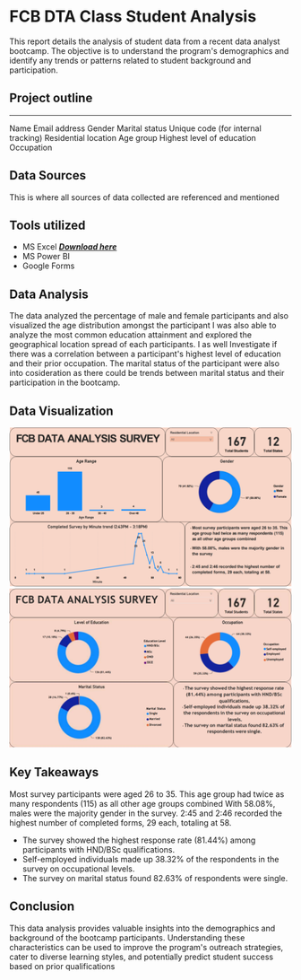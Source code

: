 # FCB DTA Class Student Analysis
This report details the analysis of student data from a recent data analyst bootcamp. The objective is to understand the program's demographics and identify any trends or patterns related to student background and participation.
## Project outline
---
Name 
Email address 
Gender
Marital status
Unique code (for internal tracking)
Residential location
Age group
Highest level of education
Occupation

## Data Sources
This is where all sources of data collected are referenced and mentioned  

## Tools utilized
- MS Excel ***[Download here](https://www.microsoft.com)***
- MS Power BI
- Google Forms

## Data Analysis

The data analyzed the percentage of male and female participants and also visualized the age distribution amongst the participant
I was also able to analyze the most common education attainment and explored the geographical location spread of each participants.
I as well Investigate if there was a correlation between a participant's highest level of education and their prior occupation.
The marital status of the participant were also into cosideration as there could be trends between marital status and their participation in the bootcamp.

## Data Visualization
![](fcb.png)
![](fcb2.png)


## Key Takeaways
Most survey participants were aged 26 to 35. This 	age group had twice as many respondents (115) 	as all other age groups combined
With 58.08%, males were the majority gender in 	the survey. 2:45 and 2:46 recorded the highest number of 	completed forms, 29 each, totaling at 58.


- The survey showed the highest response rate (81.44%) among participants with HND/BSc qualifications.
- Self-employed individuals made up 38.32% of the respondents in the survey on occupational levels.
- The survey on marital status found 82.63% of 	respondents were single.



## Conclusion

This data analysis provides valuable insights into the demographics and background of the bootcamp participants. Understanding these characteristics can be used to improve the program's outreach strategies, cater to diverse learning styles, and potentially predict student success based on prior qualifications





